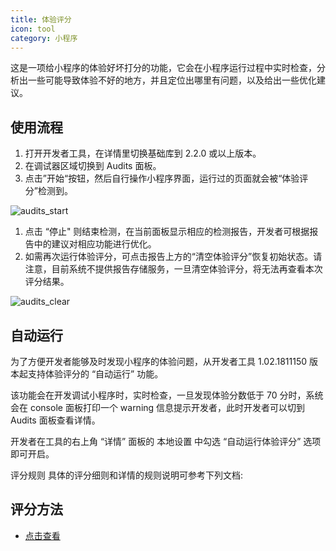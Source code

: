 ```yaml
---
title: 体验评分
icon: tool
category: 小程序
---
```


这是一项给小程序的体验好坏打分的功能，它会在小程序运行过程中实时检查，分析出一些可能导致体验不好的地方，并且定位出哪里有问题，以及给出一些优化建议。

<!-- more -->

## 使用流程

1. 打开开发者工具，在详情里切换基础库到 2.2.0 或以上版本。
1. 在调试器区域切换到 Audits 面板。
1. 点击”开始“按钮，然后自行操作小程序界面，运行过的页面就会被“体验评分”检测到。

![audits_start](https://res.wx.qq.com/wxdoc/dist/assets/img/audits_start.8773023b.png)

1. 点击 “停止" 则结束检测，在当前面板显示相应的检测报告，开发者可根据报告中的建议对相应功能进行优化。
1. 如需再次运行体验评分，可点击报告上方的“清空体验评分”恢复初始状态。请注意，目前系统不提供报告存储服务，一旦清空体验评分，将无法再查看本次评分结果。

![audits_clear](https://res.wx.qq.com/wxdoc/dist/assets/img/audits_clear.5fb85a1d.png)

## 自动运行

为了方便开发者能够及时发现小程序的体验问题，从开发者工具 1.02.1811150 版本起支持体验评分的 “自动运行” 功能。

该功能会在开发调试小程序时，实时检查，一旦发现体验分数低于 70 分时，系统会在 console 面板打印一个 warning 信息提示开发者，此时开发者可以切到 Audits 面板查看详情。

开发者在工具的右上角 “详情” 面板的 本地设置 中勾选 “自动运行体验评分” 选项即可开启。

评分规则
具体的评分细则和详情的规则说明可参考下列文档:

## 评分方法

- [点击查看](score.md)
